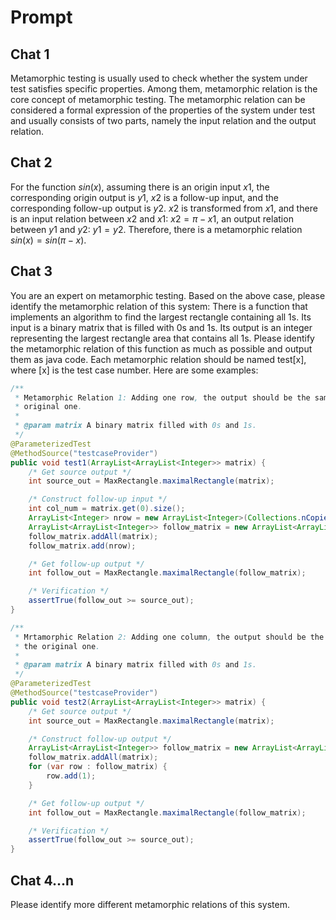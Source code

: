# Prompt

## Chat 1

Metamorphic testing is usually used to check whether the system under test satisfies specific properties. Among them, metamorphic relation is the core concept of metamorphic testing. The metamorphic relation can be considered a formal expression of the properties of the system under test and usually consists of two parts, namely the input relation and the output relation.

## Chat 2

For the function $sin(x)$, assuming there is an origin input $x1$, the corresponding origin output is $y1$, $x2$ is a follow-up input, and the corresponding follow-up output is $y2$. $x2$ is transformed from $x1$, and there is an input relation between $x2$ and $x1$: $x2=\pi-x1$, an output relation between $y1$ and $y2$: $y1=y2$. Therefore, there is a metamorphic relation $sin(x)=sin(\pi-x)$.

## Chat 3

You are an expert on metamorphic testing. Based on the above case, please identify the metamorphic relation of this system: There is a function that implements an algorithm to find the largest rectangle containing all 1s. Its input is a binary matrix that is filled with 0s and 1s. Its output is an integer representing the largest rectangle area that contains all 1s. Please identify the metamorphic relation of this function as much as possible and output them as java code. Each metamorphic relation should be named test[x], where [x] is the test case number. Here are some examples:

```java
/**
 * Metamorphic Relation 1: Adding one row, the output should be the same as or larger than the
 * original one.
 *
 * @param matrix A binary matrix filled with 0s and 1s.
 */
@ParameterizedTest
@MethodSource("testcaseProvider")
public void test1(ArrayList<ArrayList<Integer>> matrix) {
    /* Get source output */
    int source_out = MaxRectangle.maximalRectangle(matrix);

    /* Construct follow-up input */
    int col_num = matrix.get(0).size();
    ArrayList<Integer> nrow = new ArrayList<Integer>(Collections.nCopies(col_num, 1));
    ArrayList<ArrayList<Integer>> follow_matrix = new ArrayList<ArrayList<Integer>>();
    follow_matrix.addAll(matrix);
    follow_matrix.add(nrow);

    /* Get follow-up output */
    int follow_out = MaxRectangle.maximalRectangle(follow_matrix);

    /* Verification */
    assertTrue(follow_out >= source_out);
}

/**
 * Mrtamorphic Relation 2: Adding one column, the output should be the same as or larger than
 * the original one.
 *
 * @param matrix A binary matrix filled with 0s and 1s.
 */
@ParameterizedTest
@MethodSource("testcaseProvider")
public void test2(ArrayList<ArrayList<Integer>> matrix) {
    /* Get source output */
    int source_out = MaxRectangle.maximalRectangle(matrix);

    /* Construct follow-up output */
    ArrayList<ArrayList<Integer>> follow_matrix = new ArrayList<ArrayList<Integer>>();
    follow_matrix.addAll(matrix);
    for (var row : follow_matrix) {
        row.add(1);
    }

    /* Get follow-up output */
    int follow_out = MaxRectangle.maximalRectangle(follow_matrix);

    /* Verification */
    assertTrue(follow_out >= source_out);
}
```

## Chat 4...n

Please identify more different metamorphic relations of this system.
